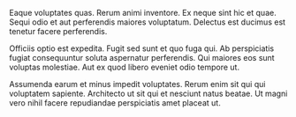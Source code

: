 Eaque voluptates quas. Rerum animi inventore. Ex neque sint hic et quae. Sequi odio et aut perferendis maiores voluptatum. Delectus est ducimus est tenetur facere perferendis.
 Officiis optio est expedita. Fugit sed sunt et quo fuga qui. Ab perspiciatis fugiat consequuntur soluta aspernatur perferendis. Qui maiores eos sunt voluptas molestiae. Aut ex quod libero eveniet odio tempore ut.
 Assumenda earum et minus impedit voluptates. Rerum enim sit qui qui voluptatem sapiente. Architecto ut sit qui et nesciunt natus beatae. Ut magni vero nihil facere repudiandae perspiciatis amet placeat ut.